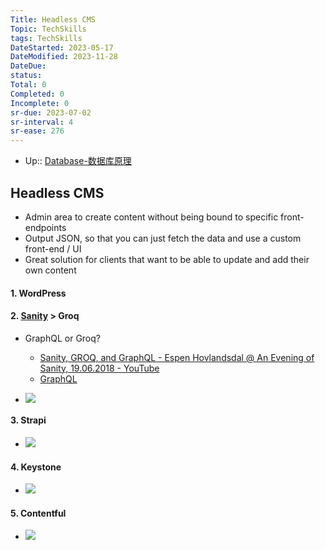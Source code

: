 ```yaml
---
Title: Headless CMS
Topic: TechSkills
tags: TechSkills
DateStarted: 2023-05-17
DateModified: 2023-11-28
DateDue:
status:
Total: 0
Completed: 0
Incomplete: 0
sr-due: 2023-07-02
sr-interval: 4
sr-ease: 276
---
```


- Up:: [Database-数据库原理](Database-数据库原理)

## Headless CMS

- Admin area to create content without being bound to specific front-endpoints
- Output JSON, so that you can just fetch the data and use a custom front-end / UI
- Great solution for clients that want to be able to update and add their own content

#### 1. WordPress

#### 2. [Sanity](Sanity.md) > Groq

- GraphQL or Groq?

  - [Sanity, GROQ, and GraphQL - Espen Hovlandsdal @ An Evening of Sanity, 19.06.2018 - YouTube](https://www.youtube.com/watch?v=Jcfubj2zRI0)
  - [GraphQL](GraphQL.md)

- ![](z-Assets/Pasted%20image%2020230308182329.png)

#### 3. Strapi

- ![](z-Assets/Pasted%20image%2020230308182318.png)

#### 4. Keystone

- ![](z-Assets/Pasted%20image%2020230308182306.png)

#### 5. Contentful

- ![](z-Assets/Pasted%20image%2020230308182234.png)
